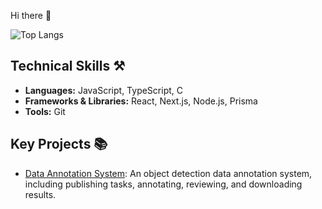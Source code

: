 Hi there 👋

![Top Langs](https://github-readme-stats.vercel.app/api/top-langs/?username=xvin-zr&layout=compact)


## Technical Skills ⚒️

- **Languages:** JavaScript, TypeScript, C
- **Frameworks & Libraries:** React, Next.js, Node.js, Prisma
- **Tools:** Git

## Key Projects 📚

- <a href="https://github.com/xvin-zr/ai-corpus-anno-sys.git">Data Annotation System</a>: An object detection data annotation system, including publishing tasks, annotating, reviewing, and downloading results.


<!--
**xvin-zr/xvin-zr** is a ✨ _special_ ✨ repository because its `README.md` (this file) appears on your GitHub profile.

Here are some ideas to get you started:

- 🔭 I’m currently working on ...
- 👯 I’m looking to collaborate on ...
- 🤔 I’m looking for help with ...
- 💬 Ask me about ...
- 📫 How to reach me: ...
- 😄 Pronouns: ...
- ⚡ Fun fact: ...
-->
